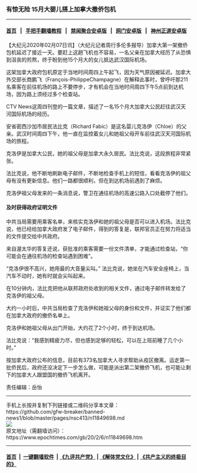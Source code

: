 ### 有惊无险 15月大婴儿搭上加拿大撤侨包机
------------------------

#### [首页](https://github.com/gfw-breaker/banned-news1/blob/master/README.md) &nbsp;&nbsp;|&nbsp;&nbsp; [手把手翻墙教程](https://github.com/gfw-breaker/guides/wiki) &nbsp;&nbsp;|&nbsp;&nbsp; [禁闻聚合安卓版](https://github.com/gfw-breaker/bn-android) &nbsp;&nbsp;|&nbsp;&nbsp; [网门安卓版](https://github.com/oGate2/oGate) &nbsp;&nbsp;|&nbsp;&nbsp; [神州正道安卓版](https://github.com/SzzdOgate/update) 



<div><p>
 【大纪元2020年02月07日讯】（大纪元记者周行多伦多报导）加拿大第一架撤侨包机延迟了接近一天。要赶上这趟飞机也不容易，一名父亲在加拿大经历了从恐惧到沮丧的煎熬，终于盼到他15个月大的女儿抵达武汉国际机场。
</p>
<p>
 这架加拿大政府包机原定于当地时间周四上午起飞，因为天气原因被延迟。加拿大外交部长商鹏飞（François-PhilippeChampagne）在解释此事时，曾呼吁那211名乘客在前往机场的路上不要停步，才有机会在当地时间周四下午5点前到达机场，因为路上须经过多个检查站。
</p>
<p>
 CTV News这周四刊登的一篇文章，描述了一名15个月大加拿大公民赶往武汉天河国际机场的经历。
</p>
<p>
 安省密西沙加市居民法比克（Richard Fabic）是这名婴儿克洛伊（Chloe）的父亲。武汉时间周四下午，他一直在监控着女儿和她祖父母开车前往武汉天河国际机场的旅程。
</p>
<p>
 克洛伊是加拿大公民，她的祖父母是加拿大永久居民。法比克说，这段旅程非常紧张。
</p>
<p>
 法比克说，他不断地刷新电子邮件，不断地检查手机上的短信，看看克洛伊的祖父母有没有更新信息。他们一路都很顺利，但在到达机场前遇到了麻烦。
</p>
<p>
 克洛伊祖父母发来的一条消息说，警卫在通往机场的高速公路入口处截停了他们。
</p>
<h4>
 及时获得政府证明文件
</h4>
<p>
 中共当局需要用乘客名单，来核实克洛伊和她的祖父母是否可以进入机场。法比克说，他已经给加拿大政府发了电子邮件，得到的答复是，联邦官员正在努力将适当的文件提交给中共政府。
</p>
<p>
 来自渥太华的答复还说，获批准的乘客需要一份文件清单，才能通过检查站，“你可能会在通往机场的检查站遇到困难”。
</p>
<p>
 “克洛伊很不高兴，她用最的大音量尖叫。” 法比克说，她坐在汽车安全座椅上，当汽车不动时，她有时就会尖叫起来。
</p>
<p>
 在10分钟内，法比克把他从联邦政府处收到的相关文件，通过电子邮件转发给了克洛伊的祖父母。
</p>
<p>
 大约一小时后，中共当局检查了克洛伊和她祖父母的身份和文件，并证实了他们都在加拿大政府的撤侨名单上。
</p>
<p>
 克洛伊和她祖父母从出门开始，大约花了2个小时，终于到达机场。
</p>
<p>
 法比克说：“我感到精疲力尽，但也感到足够的轻松，可以在上班前睡了几个小时。”
</p>
<p>
 按加拿大政府公布的信息，目前有373名加拿大人寻求帮助从疫区撤离。运走第一批侨民后，政府还没决定下一步怎么做，可能是派出第二架撤侨飞机，也可能让剩下的加拿大人跟盟国的撤侨飞机离开。
</p>
<p>
 责任编辑：岳怡
</p>
</div>
<hr/>
手机上长按并复制下列链接或二维码分享本文章：<br/>
https://github.com/gfw-breaker/banned-news1/blob/master/pages/nsc413/n11849698.md <br/>
<a href='https://github.com/gfw-breaker/banned-news1/blob/master/pages/nsc413/n11849698.md'><img src='https://github.com/gfw-breaker/banned-news1/blob/master/pages/nsc413/n11849698.md.png'/></a> <br/>
原文地址（需翻墙访问）：https://www.epochtimes.com/gb/20/2/6/n11849698.htm


------------------------
#### [首页](https://github.com/gfw-breaker/banned-news1/blob/master/README.md) &nbsp;|&nbsp; [一键翻墙软件](https://github.com/gfw-breaker/nogfw/blob/master/README.md) &nbsp;| [《九评共产党》](https://github.com/gfw-breaker/9ping.md/blob/master/README.md#九评之一评共产党是什么) | [《解体党文化》](https://github.com/gfw-breaker/jtdwh.md/blob/master/README.md) | [《共产主义的终极目的》](https://github.com/gfw-breaker/gczydzjmd.md/blob/master/README.md)


<img src='http://gfw-breaker.win/banned-news/pages/nsc413/n11849698.md' width='0px' height='0px'/>